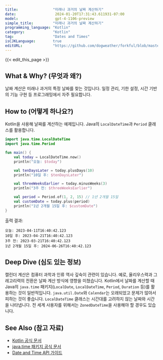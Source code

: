 ```yaml
---
title:                "미래나 과거의 날짜 계산하기"
date:                  2024-01-20T17:31:43.611931-07:00
model:                 gpt-4-1106-preview
simple_title:         "미래나 과거의 날짜 계산하기"
programming_language: "Kotlin"
category:             "Kotlin"
tag:                  "Dates and Times"
isCJKLanguage:        true
editURL:              "https://github.com/dogweather/forkful/blob/master/content/ko/kotlin/calculating-a-date-in-the-future-or-past.md"
---
```


{{< edit_this_page >}}

## What & Why? (무엇과 왜?)
날짜 계산은 미래나 과거의 특정 날짜를 찾는 것입니다. 일정 관리, 기한 설정, 시간 기반의 기능 구현 등 프로그래밍에서 자주 필요합니다.

## How to (어떻게 하나요?)
Kotlin을 사용해 날짜를 계산하는 예제입니다. Java의 `LocalDateTime`과 `Period` 클래스를 활용합니다.

```Kotlin
import java.time.LocalDateTime
import java.time.Period

fun main() {
    val today = LocalDateTime.now()
    println("오늘: $today")

    val tenDaysLater = today.plusDays(10)
    println("10일 후: $tenDaysLater")

    val threeWeeksEarlier = today.minusWeeks(3)
    println("3주 전: $threeWeeksEarlier")

    val period = Period.of(1, 2, 15) // 1년 2개월 15일
    val customDate = today.plus(period)
    println("1년 2개월 15일 후: $customDate")
}
```

출력 결과:
```
오늘: 2023-04-11T16:40:42.123
10일 후: 2023-04-21T16:40:42.123
3주 전: 2023-03-21T16:40:42.123
1년 2개월 15일 후: 2024-06-26T16:40:42.123
```

## Deep Dive (심도 있는 정보)
캘린더 계산은 컴퓨터 과학과 인류 역사 깊숙이 관련이 있습니다. 예로, 율리우스력과 그레고리력의 전환은 날짜 계산 방식에 영향을 미쳤습니다. Kotlin에서 날짜를 계산할 때 Java의 `java.time` 패키지(`LocalDate`, `LocalDateTime`, `Period`, `Duration` 등)를 활용하는 것이 일반적입니다. `java.util.Date`와 `Calendar`는 오래되었고 문제가 많아서 피하는 것이 좋습니다. `LocalDateTime` 클래스는 시간대를 고려하지 않는 날짜와 시간을 나타냅니다. 전 세계 사용자를 위해서는 `ZonedDateTime`을 사용해야 할 경우도 있습니다.

## See Also (참고 자료)
- [Kotlin 공식 문서](https://kotlinlang.org/docs/home.html)
- [java.time 패키지 공식 문서](https://docs.oracle.com/javase/8/docs/api/java/time/package-summary.html)
- [Date and Time API 가이드](https://www.baeldung.com/java-8-date-time-intro)
